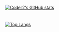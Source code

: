 [![Coder2's GitHub stats](https://github-readme-stats.vercel.app/api?username=Jack253-png&show_icons=true&locale=cn&theme=tokyonight)](https://github.com/Jack253-png)
# 
[![Top Langs](https://github-readme-stats.vercel.app/api/top-langs/?username=Jack253-png&layout=pie&locale=cn&theme=tokyonight)](https://github.com/Jack253-png)
